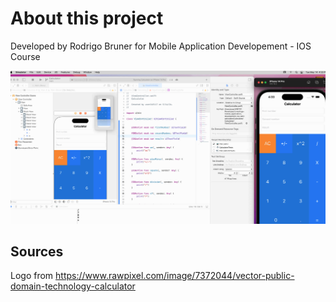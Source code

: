 #  About this project

Developed by Rodrigo Bruner for Mobile Application Developement - IOS Course

![Print](print.png)

## Sources
Logo from https://www.rawpixel.com/image/7372044/vector-public-domain-technology-calculator
